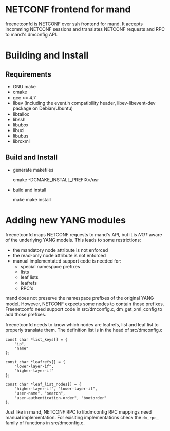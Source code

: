 # NETCONF frontend for mand

freenetconfd is NETCONF over ssh frontend for mand. It accepts incomming NETCONF
sessions and translates NETCONF requests and RPC to mand's dmconfig API.

# Building and Install

## Requirements

- GNU make
- cmake
- gcc >= 4.7
- libev (including the event.h compatibility header, libev-libevent-dev package on Debian/Ubuntu)
- libtalloc
- libssh
- libubox
- libuci
- libubus
- libroxml

## Build and Install

* generate makefiles

	cmake -DCMAKE_INSTALL_PREFIX=/usr

* build and install

	make
	make install

# Adding new YANG modules

freenetconfd maps NETCONF requests to mand's API, but it is *NOT* aware of the underlying
YANG models. This leads to some restrictions:
* the mandatory node attribute is not enforced
* the read-only node attribute is not enforced
* manual implementated support code is needed for:
  * special namespace prefixes
  * lists
  * leaf lists
  * leafrefs
  * RPC's

mand does not preserve the namespace prefixes of the original YANG model. However, NETCONF
expects some nodes to contain those prefixes. Freenetconfd need support code in src/dmconfig.c,
dm_get_xml_config to add those prefixes.

freenetconfd needs to know which nodes are leafrefs, list and leaf list to properly translate them.
The definition list is in the head of src/dmconfig.c

```
const char *list_keys[] = {
	"ip",
	"name"
};

const char *leafrefs[] = {
	"lower-layer-if",
	"higher-layer-if"
};

const char *leaf_list_nodes[] = {
	"higher-layer-if", "lower-layer-if",
	"user-name", "search",
	"user-authentication-order", "bootorder"
};
```

Just like in mand, NETCONF RPC to libdmconfig RPC mappings need manual implementation. For
exisiting implementations check the `dm_rpc_` family of functions in src/dmconfig.c.